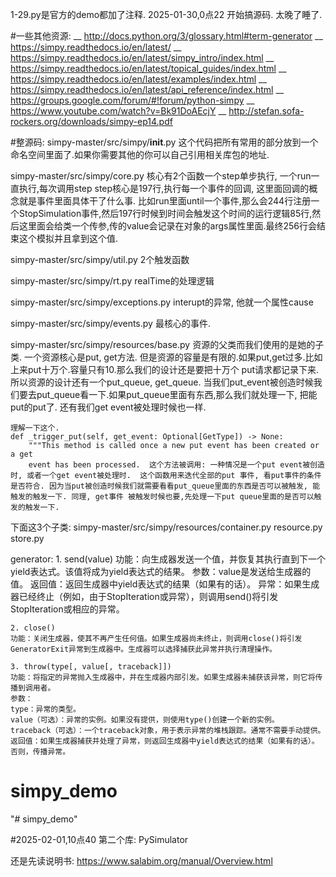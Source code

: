 1-29.py是官方的demo都加了注释.
2025-01-30,0点22 开始搞源码.
太晚了睡了.

#一些其他资源:
__ http://docs.python.org/3/glossary.html#term-generator
__ https://simpy.readthedocs.io/en/latest/
__ https://simpy.readthedocs.io/en/latest/simpy_intro/index.html
__ https://simpy.readthedocs.io/en/latest/topical_guides/index.html
__ https://simpy.readthedocs.io/en/latest/examples/index.html
__ https://simpy.readthedocs.io/en/latest/api_reference/index.html
__ https://groups.google.com/forum/#!forum/python-simpy
__ https://www.youtube.com/watch?v=Bk91DoAEcjY
__ http://stefan.sofa-rockers.org/downloads/simpy-ep14.pdf

#整源码:
simpy-master/src/simpy/__init__.py
    这个代码把所有常用的部分放到一个命名空间里面了.如果你需要其他的你可以自己引用相关库包的地址.

simpy-master/src/simpy/core.py
    核心有2个函数一个step单步执行, 一个run一直执行,每次调用step
    step核心是197行,执行每一个事件的回调, 这里面回调的概念就是事件里面具体干了什么事.
    比如run里面until一个事件,那么会244行注册一个StopSimulation事件,然后197行时候到时间会触发这个时间的运行逻辑85行,然后这里面会给类一个传参,传的value会记录在对象的args属性里面.最终256行会结束这个模拟并且拿到这个值.

simpy-master/src/simpy/util.py
    2个触发函数

simpy-master/src/simpy/rt.py
    realTime的处理逻辑


simpy-master/src/simpy/exceptions.py
    interupt的异常, 他就一个属性cause

simpy-master/src/simpy/events.py
    最核心的事件.

simpy-master/src/simpy/resources/base.py
    资源的父类而我们使用的是她的子类.
    一个资源核心是put, get方法.
    但是资源的容量是有限的.如果put,get过多.比如上来put十万个.容量只有10.那么我们的设计还是要把十万个
    put请求都记录下来.所以资源的设计还有一个put_queue, get_queue.
    当我们put_event被创造时候我们要去put_queue看一下.如果put_queue里面有东西,那么我们就处理一下, 把能put的put了. 还有我们get event被处理时候也一样.



    理解一下这个.
    def _trigger_put(self, get_event: Optional[GetType]) -> None:
        """This method is called once a new put event has been created or a get
        event has been processed.  这个方法被调用: 一种情况是一个put event被创造时, 或者一个get event被处理时.  这个函数用来迭代全部的put 事件, 看put事件的条件是否符合. 因为当put被创造时候我们就需要看看put_queue里面的东西是否可以被触发, 能触发的触发一下. 同理, get事件 被触发时候也要,先处理一下put queue里面的是否可以触发的触发一下.





下面这3个子类:
simpy-master/src/simpy/resources/container.py
resource.py
store.py

generator:
    1. send(value)
    功能：向生成器发送一个值，并恢复其执行直到下一个yield表达式。该值将成为yield表达式的结果。
    参数：value是发送给生成器的值。
    返回值：返回生成器中yield表达式的结果（如果有的话）。
    异常：如果生成器已经终止（例如，由于StopIteration或异常），则调用send()将引发StopIteration或相应的异常。

    2. close()
    功能：关闭生成器，使其不再产生任何值。如果生成器尚未终止，则调用close()将引发GeneratorExit异常到生成器中。生成器可以选择捕获此异常并执行清理操作。

    3. throw(type[, value[, traceback]])
    功能：将指定的异常抛入生成器中，并在生成器内部引发。如果生成器未捕获该异常，则它将传播到调用者。
    参数：
    type：异常的类型。
    value（可选）：异常的实例。如果没有提供，则使用type()创建一个新的实例。
    traceback（可选）：一个traceback对象，用于表示异常的堆栈跟踪。通常不需要手动提供。
    返回值：如果生成器捕获并处理了异常，则返回生成器中yield表达式的结果（如果有的话）。否则，传播异常。


# simpy_demo
"# simpy_demo" 




#2025-02-01,10点40
第二个库: PySimulator

还是先读说明书:
    https://www.salabim.org/manual/Overview.html

